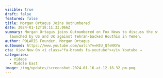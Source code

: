 ```yaml
---
visible: true
draft: false
featured: false
title: Morgan Ortagus Joins Outnumbered
date: 2024-01-12T18:11:33.066Z
summary: Morgan Ortagus joins Outnumbered on Fox News to discuss the strikes
  launched by US and UK against Tehran-backed Houthis in Yemen.
author: POLARIS Founder, Morgan Ortagus
outbound: https://www.youtube.com/watch?v=H3U_QfeNXYo
cta: View Now On <i class="fa-brands fa-youtube"></i> Youtube →
categories:
  - Videos
  - Middle East
image: /img/updates/screenshot-2024-01-16-at-12.18.32 pm.png
---
```


